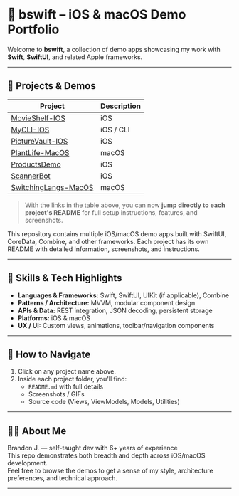 # 🧩 bswift – iOS & macOS Demo Portfolio

Welcome to **bswift**, a collection of demo apps showcasing my work with **Swift**, **SwiftUI**, and related Apple frameworks.

---

## 📂 Projects & Demos


| Project | Description |
|---------|-------------|
| [MovieShelf-IOS](./MovieShelf-IOS/README.md) | iOS | Browse movies via IMDB API (Now Playing, Popular, Top Rated) |
| [MyCLI-IOS](./MyCLI-IOS/README.md) | iOS / CLI | A command-line style interface or utility demo |
| [PictureVault-IOS](./PictureVault-IOS/README.md) | iOS | Store and view photos securely. |
| [PlantLife-MacOS](./PlantLife-MacOS/README.md) | macOS | Plant care tracker with reminders and media. |
| [ProductsDemo](./ProductsDemo/README.md) | iOS | Inventory app with CoreData and charts. |
| [ScannerBot](./ScannerBot/README.md) | iOS | Product scanning and inventory management. |
| [SwitchingLangs-MacOS](./SwitchingLangs-MacOS/README.md) | macOS | Language learning flashcards with TTS. |

> With the links in the table above, you can now **jump directly to each project's README** for full setup instructions, features, and screenshots.

This repository contains multiple iOS/macOS demo apps built with SwiftUI, CoreData, Combine, and other frameworks. Each project has its own README with detailed information, screenshots, and instructions.

---

## 🧰 Skills & Tech Highlights

- **Languages & Frameworks:** Swift, SwiftUI, UIKit (if applicable), Combine  
- **Patterns / Architecture:** MVVM, modular component design  
- **APIs & Data:** REST integration, JSON decoding, persistent storage  
- **Platforms:** iOS & macOS  
- **UX / UI:** Custom views, animations, toolbar/navigation components  

---

## 📌 How to Navigate

1. Click on any project name above.  
2. Inside each project folder, you'll find:
   - `README.md` with full details  
   - Screenshots / GIFs  
   - Source code (Views, ViewModels, Models, Utilities)  

---

## 🧑‍💻 About Me

Brandon J. — self-taught dev with 6+ years of experience  
This repo demonstrates both breadth and depth across iOS/macOS development.  
Feel free to browse the demos to get a sense of my style, architecture preferences, and technical approach.

---

